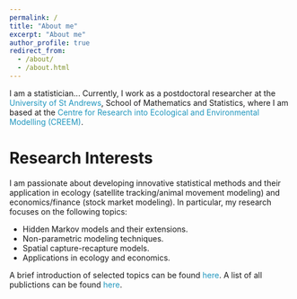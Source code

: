 ```yaml
---
permalink: /
title: "About me"
excerpt: "About me"
author_profile: true
redirect_from: 
  - /about/
  - /about.html
---
```


I am a statistician... Currently, I work as a postdoctoral researcher at the <span style="color: #1f96be;"> University of St Andrews</span>, School of Mathematics and Statistics, where I am based at the <span style="color: #1f96be;"> Centre for Research into Ecological and Environmental Modelling (CREEM)</span>.

Research Interests
======
I am passionate about developing innovative statistical methods and their application in ecology (satellite tracking/animal movement modeling) and economics/finance (stock market modeling). In particular, my research focuses on the following topics:

- Hidden Markov models and their extensions.
- Non-parametric modeling techniques.
- Spatial capture-recapture models. 
- Applications in ecology and economics.

A brief introduction of selected topics can be found <span style="color: #1f96be;">here</span>. A list of all publictions can be found <span style="color: #1f96be;">here</span>.
